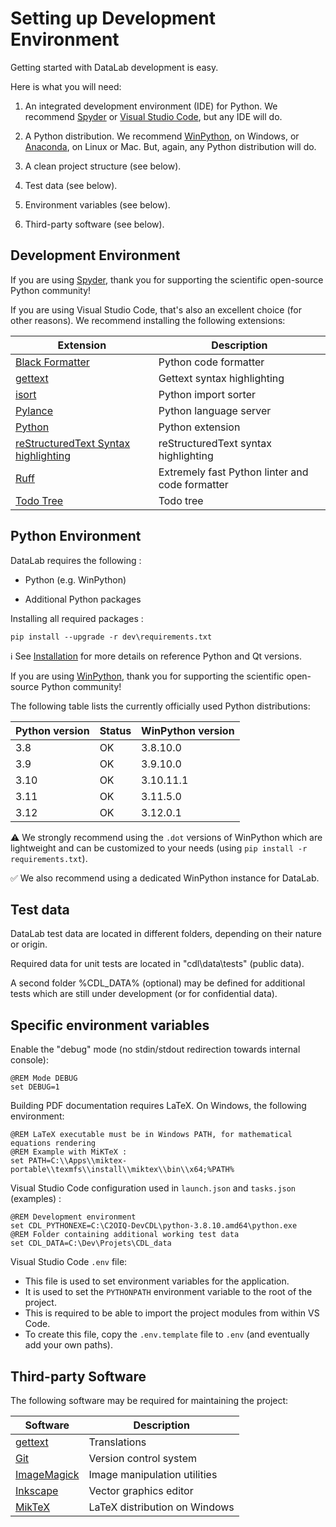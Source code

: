 Setting up Development Environment
==================================

Getting started with DataLab development is easy.

Here is what you will need:

1. An integrated development environment (IDE) for Python. We recommend
   [Spyder](https://www.spyder-ide.org/) or [Visual Studio Code](https://code.visualstudio.com/),
   but any IDE will do.

2. A Python distribution. We recommend [WinPython](https://winpython.github.io/),
   on Windows, or [Anaconda](https://www.anaconda.com/), on Linux or Mac.
   But, again, any Python distribution will do.

3. A clean project structure (see below).

4. Test data (see below).

5. Environment variables (see below).

6. Third-party software (see below).

Development Environment
-----------------------

If you are using [Spyder](https://www.spyder-ide.org/), thank you for supporting
the scientific open-source Python community!

If you are using Visual Studio Code, that's also an excellent choice (for other
reasons). We recommend installing the following extensions:

| Extension | Description |
| --------- | ----------- |
| [Black Formatter](https://marketplace.visualstudio.com/items?itemName=ms-python.black-formatter) | Python code formatter |
| [gettext](https://marketplace.visualstudio.com/items?itemName=mrorz.language-gettext) | Gettext syntax highlighting |
| [isort](https://marketplace.visualstudio.com/items?itemName=ms-python.isort) | Python import sorter |
| [Pylance](https://marketplace.visualstudio.com/items?itemName=ms-python.vscode-pylance) | Python language server |
| [Python](https://marketplace.visualstudio.com/items?itemName=ms-python.python) | Python extension |
| [reStructuredText Syntax highlighting](https://marketplace.visualstudio.com/items?itemName=trond-snekvik.simple-rst) | reStructuredText syntax highlighting |
| [Ruff](https://marketplace.visualstudio.com/items?itemName=charliermarsh.ruff) | Extremely fast Python linter and code formatter |
| [Todo Tree](https://marketplace.visualstudio.com/items?itemName=Gruntfuggly.todo-tree) | Todo tree |

Python Environment
------------------

DataLab requires the following :

* Python (e.g. WinPython)

* Additional Python packages

Installing all required packages :

    pip install --upgrade -r dev\requirements.txt

ℹ️ See [Installation](https://cdlapp.readthedocs.io/en/latest/intro/installation.html)
for more details on reference Python and Qt versions.

If you are using [WinPython](https://winpython.github.io/), thank you for supporting
the scientific open-source Python community!

The following table lists the currently officially used Python distributions:

| Python version | Status       | WinPython version |
| -------------- | ------------ | ----------------- |
| 3.8            | OK           | 3.8.10.0          |
| 3.9            | OK           | 3.9.10.0          |
| 3.10           | OK           | 3.10.11.1         |
| 3.11           | OK           | 3.11.5.0          |
| 3.12           | OK           | 3.12.0.1          |

⚠ We strongly recommend using the `.dot` versions of WinPython which are lightweight
and can be customized to your needs (using `pip install -r requirements.txt`).

✅ We also recommend using a dedicated WinPython instance for DataLab.

Test data
---------

DataLab test data are located in different folders, depending on their nature or origin.

Required data for unit tests are located in "cdl\data\tests" (public data).

A second folder %CDL_DATA% (optional) may be defined for additional tests which are
still under development (or for confidential data).

Specific environment variables
------------------------------

Enable the "debug" mode (no stdin/stdout redirection towards internal console):

    @REM Mode DEBUG
    set DEBUG=1

Building PDF documentation requires LaTeX. On Windows, the following environment:

    @REM LaTeX executable must be in Windows PATH, for mathematical equations rendering
    @REM Example with MiKTeX :
    set PATH=C:\\Apps\\miktex-portable\\texmfs\\install\\miktex\\bin\\x64;%PATH%

Visual Studio Code configuration used in `launch.json` and `tasks.json`
(examples) :

    @REM Development environment
    set CDL_PYTHONEXE=C:\C2OIQ-DevCDL\python-3.8.10.amd64\python.exe
    @REM Folder containing additional working test data
    set CDL_DATA=C:\Dev\Projets\CDL_data

Visual Studio Code `.env` file:

* This file is used to set environment variables for the application.
* It is used to set the `PYTHONPATH` environment variable to the root of the project.
* This is required to be able to import the project modules from within VS Code.
* To create this file, copy the `.env.template` file to `.env`
  (and eventually add your own paths).

Third-party Software
--------------------

The following software may be required for maintaining the project:

| Software | Description |
| -------- | ----------- |
| [gettext](https://mlocati.github.io/articles/gettext-iconv-windows.html) | Translations |
| [Git](https://git-scm.com/) | Version control system |
| [ImageMagick](https://imagemagick.org/) | Image manipulation utilities |
| [Inkscape](https://inkscape.org/) | Vector graphics editor |
| [MikTeX](https://miktex.org/) | LaTeX distribution on Windows |

